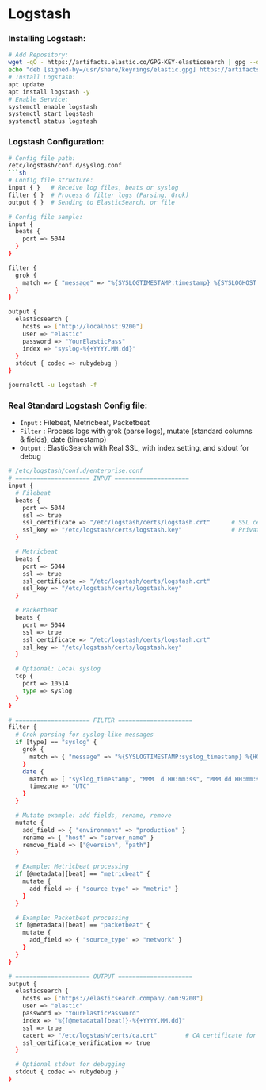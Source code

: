 # Logstash

### Installing Logstash:
```sh
# Add Repository:
wget -qO - https://artifacts.elastic.co/GPG-KEY-elasticsearch | gpg --dearmor -o /usr/share/keyrings/elastic.gpg
echo "deb [signed-by=/usr/share/keyrings/elastic.gpg] https://artifacts.elastic.co/packages/8.x/apt stable main" | tee /etc/apt/sources.list.d/elastic-8.x.list
# Install Logstash:
apt update
apt install logstash -y
# Enable Service:
systemctl enable logstash
systemctl start logstash
systemctl status logstash
```

### Logstash Configuration:
```sh
# Config file path:
/etc/logstash/conf.d/syslog.conf
```sh
# Config file structure:
input { }   # Receive log files, beats or syslog
filter { }  # Process & filter logs (Parsing, Grok)
output { }  # Sending to ElasticSearch, or file
```
```sh
# Config file sample:
input {
  beats {
    port => 5044
  }
}

filter {
  grok {
    match => { "message" => "%{SYSLOGTIMESTAMP:timestamp} %{SYSLOGHOST:host} %{DATA:program}: %{GREEDYDATA:message}" }
  }
}

output {
  elasticsearch {
    hosts => ["http://localhost:9200"]
    user => "elastic"
    password => "YourElasticPass"
    index => "syslog-%{+YYYY.MM.dd}"
  }
  stdout { codec => rubydebug }
}
```
```sh
journalctl -u logstash -f
```

### Real Standard Logstash Config file:

* `Input` : Filebeat, Metricbeat, Packetbeat
* `Filter` : Process logs with grok (parse logs), mutate (standard columns & fields), date (timestamp)
* `Output` : ElasticSearch with Real SSL, with index setting, and stdout for debug

```sh
# /etc/logstash/conf.d/enterprise.conf
# ===================== INPUT =====================
input {
  # Filebeat
  beats {
    port => 5044
    ssl => true
    ssl_certificate => "/etc/logstash/certs/logstash.crt"      # SSL certificate purchased
    ssl_key => "/etc/logstash/certs/logstash.key"              # Private key
  }

  # Metricbeat
  beats {
    port => 5044
    ssl => true
    ssl_certificate => "/etc/logstash/certs/logstash.crt"
    ssl_key => "/etc/logstash/certs/logstash.key"
  }

  # Packetbeat
  beats {
    port => 5044
    ssl => true
    ssl_certificate => "/etc/logstash/certs/logstash.crt"
    ssl_key => "/etc/logstash/certs/logstash.key"
  }

  # Optional: Local syslog
  tcp {
    port => 10514
    type => syslog
  }
}

# ===================== FILTER =====================
filter {
  # Grok parsing for syslog-like messages
  if [type] == "syslog" {
    grok {
      match => { "message" => "%{SYSLOGTIMESTAMP:syslog_timestamp} %{HOSTNAME:host} %{DATA:program}: %{GREEDYDATA:log_message}" }
    }
    date {
      match => [ "syslog_timestamp", "MMM  d HH:mm:ss", "MMM dd HH:mm:ss" ]
      timezone => "UTC"
    }
  }

  # Mutate example: add fields, rename, remove
  mutate {
    add_field => { "environment" => "production" }
    rename => { "host" => "server_name" }
    remove_field => ["@version", "path"]
  }

  # Example: Metricbeat processing
  if [@metadata][beat] == "metricbeat" {
    mutate {
      add_field => { "source_type" => "metric" }
    }
  }

  # Example: Packetbeat processing
  if [@metadata][beat] == "packetbeat" {
    mutate {
      add_field => { "source_type" => "network" }
    }
  }
}

# ===================== OUTPUT =====================
output {
  elasticsearch {
    hosts => ["https://elasticsearch.company.com:9200"]
    user => "elastic"
    password => "YourElasticPassword"
    index => "%{[@metadata][beat]}-%{+YYYY.MM.dd}"
    ssl => true
    cacert => "/etc/logstash/certs/ca.crt"        # CA certificate for SSL verification
    ssl_certificate_verification => true
  }

  # Optional stdout for debugging
  stdout { codec => rubydebug }
}
```







